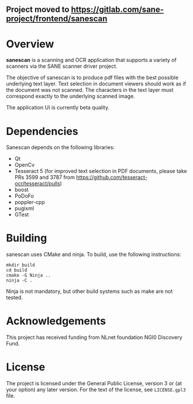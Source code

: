 Project moved to https://gitlab.com/sane-project/frontend/sanescan
------------------------------------------------------------------

Overview
========

**sanescan** is a scanning and OCR application that supports a variety of scanners via the SANE
scanner driver project.

The objective of sanescan is to produce pdf files with the best possible underlying text layer.
Text selection in document viewers should work as if the document was not scanned. The characters
in the text layer must correspond exactly to the underlying scanned image.

The application UI is currently beta quality.

Dependencies
============

Sanescan depends on the following libraries:

 - Qt
 - OpenCv
 - Tesseract 5 (for improved text selection in PDF documents, please take PRs 3599 and 3787
   from https://github.com/tesseract-ocr/tesseract/pulls)
 - boost
 - PoDoFo
 - poppler-cpp
 - pugixml
 - GTest

Building
========

sanescan uses CMake and ninja. To build, use the following instructions:

    mkdir build
    cd build
    cmake -G Ninja ..
    ninja -C .
    
Ninja is not mandatory, but other build systems such as make are not tested.

Acknowledgements
================

This project has received funding from NLnet foundation NGI0 Discovery Fund.

License
=======

The project is licensed under the General Public License, version 3 or (at your option) any later 
version. For the text of the license, see `LICENSE.gpl3` file.
